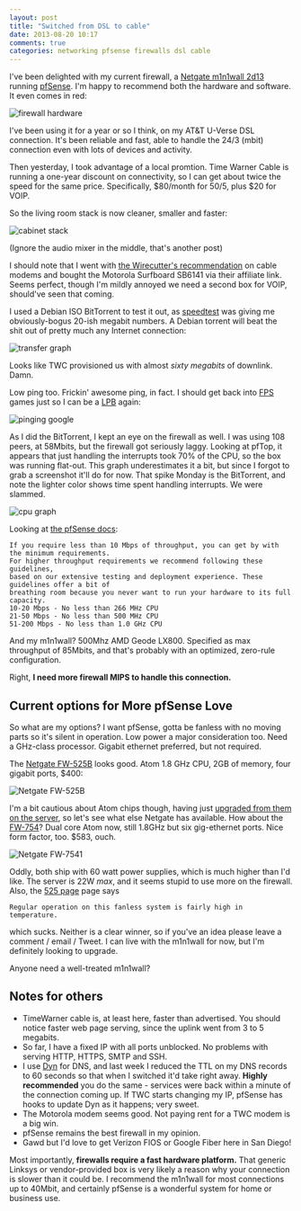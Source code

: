 ```yaml
---
layout: post
title: "Switched from DSL to cable"
date: 2013-08-20 10:17
comments: true
categories: networking pfsense firewalls dsl cable
---
```


I've been delighted with my current firewall, a [Netgate m1n1wall 2d13](http://store.netgate.com/Netgate-m1n1wall-2D3-2D13-Red-P218C83.aspx) running [pfSense](http://www.pfsense.org/?option=com_content&task=view&id=40&Itemid=43). I'm happy to recommend both the hardware and software. It even comes in red:

![firewall hardware](https://www.phfactor.net/fnord-images/2013/08/m1n1wall-2D13-red-system.jpg)

I've been using it for a year or so I think, on my AT&T U-Verse DSL connection. It's been reliable and fast, able to handle the 24/3 (mbit) connection even with lots of devices and activity.

Then yesterday, I took advantage of a local promtion. Time Warner Cable is running a one-year discount on connectivity, so I can get about twice the speed for the same price. Specifically, $80/month for 50/5, plus $20 for VOIP.

So the living room stack is now cleaner, smaller and faster:

![cabinet stack](https://www.phfactor.net/fnord-images/2013/08/cabinet.jpg)

(Ignore the audio mixer in the middle, that's another post)

I should note that I went with [the Wirecutter's recommendation](http://thewirecutter.com/reviews/the-best-cable-modem-is-the-motorola-sb6141/) on cable modems and bought the Motorola Surfboard SB6141 via their affiliate link. Seems perfect, though I'm mildly annoyed we need a second box for VOIP, should've seen that coming.

I used a Debian ISO BitTorrent to test it out, as [speedtest](http://speedtest.net) was giving me obviously-bogus 20-ish megabit numbers. A Debian torrent will beat the shit out of pretty much any Internet connection:

![transfer graph](https://www.phfactor.net/fnord-images/2013/08/fast.png)

Looks like TWC provisioned us with almost *sixty megabits* of downlink. Damn.

Low ping too. Frickin' awesome ping, in fact. I should get back into [FPS](http://en.wikipedia.org/wiki/First-person_shooter) games just so I can be a [LPB](http://www.urbandictionary.com/define.php?term=lpb&defid=36431) again:

![pinging google](https://www.phfactor.net/fnord-images/2013/08/ping.png)


As I did the BitTorrent, I kept an eye on the firewall as well. I was using 108 peers, at 58Mbits, but the firewall got seriously laggy. Looking at pfTop, it appears that just handling the interrupts took 70% of the CPU, so the box was running flat-out. This graph underestimates it a bit, but since I forgot to grab a screenshot it'll do for now. That spike Monday is the BitTorrent, and note the lighter color shows time spent handling interrupts. We were slammed.

![cpu graph](https://www.phfactor.net/fnord-images/2013/08/cpu.png)

Looking at [the pfSense docs](http://www.pfsense.org/index.php@option=com_content&task=view&id=52&Itemid=49.html):

	If you require less than 10 Mbps of throughput, you can get by with the minimum requirements. 
	For higher throughput requirements we recommend following these guidelines, 
	based on our extensive testing and deployment experience. These guidelines offer a bit of 
	breathing room because you never want to run your hardware to its full capacity. 
	10-20 Mbps - No less than 266 MHz CPU
	21-50 Mbps - No less than 500 MHz CPU
	51-200 Mbps - No less than 1.0 GHz CPU
	
And my m1n1wall? 500Mhz AMD Geode LX800. Specified as max throughput of 85Mbits, and that's probably with an optimized, zero-rule configuration.

Right, **I need more firewall MIPS to handle this connection.**

## Current options for More pfSense Love
So what are my options? I want pfSense, gotta be fanless with no moving parts so it's silent in operation. Low power a major consideration too. Need a GHz-class processor. Gigabit ethernet preferred, but not required. 

The [Netgate FW-525B](http://store.netgate.com/Netgate-FW-525B-P1919C83.aspx) looks good. Atom 1.8 GHz CPU, 2GB of memory, four gigabit ports, $400:

![Netgate FW-525B](https://www.phfactor.net/fnord-images/2013/08/FW-525B.jpg)

I'm a bit cautious about Atom chips though, having just [upgraded from them on the server](https://fnord.phfactor.net/2013/04/12/server-migrated/), so let's see what else Netgate has available. How about the [FW-754](http://store.netgate.com/Netgate-FW-7541-P1846C83.aspx)? Dual core Atom now, still 1.8GHz but six gig-ethernet ports. Nice form factor, too. $583, ouch.


![Netgate FW-7541](https://www.phfactor.net/fnord-images/2013/08/FW-7541.png)

Oddly, both ship with 60 watt power supplies, which is much higher than I'd like. The server is 22W *max*, and it seems stupid to use more on the firewall. Also, the [525 page](http://store.netgate.com/Netgate-FW-525B-P1919C83.aspx) page says

	Regular operation on this fanless system is fairly high in temperature.

which sucks. Neither is a clear winner, so if you've an idea please leave a comment / email / Tweet. I can live with the m1n1wall for now, but I'm definitely looking to upgrade.

Anyone need a well-treated m1n1wall?

## Notes for others
* TimeWarner cable is, at least here, faster than advertised. You should notice faster web page serving, since the uplink went from 3 to 5 megabits.
* So far, I have a fixed IP with all ports unblocked. No problems with serving HTTP, HTTPS, SMTP and SSH.
* I use [Dyn](http://dyn.com) for DNS, and last week I reduced the TTL on my DNS records to 60 seconds so that when I switched it'd take right away. **Highly recommended** you do the same - services were back within a minute of the connection coming up. If TWC starts changing my IP, pfSense has hooks to update Dyn as it happens; very sweet.
* The Motorola modem seems good. Not paying rent for a TWC modem is a big win.
* pfSense remains the best firewall in my opinion.
* Gawd but I'd love to get Verizon FIOS or Google Fiber here in San Diego!

Most importantly, **firewalls require a fast hardware platform.** That generic Linksys or vendor-provided box is very likely a reason why your connection is slower than it could be. I recommend the m1n1wall for most connections up to 40Mbit, and certainly pfSense is a wonderful system for home or business use.
